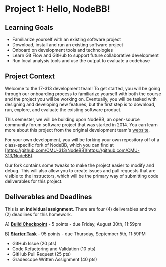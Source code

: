# Project 1: Hello, NodeBB!

## Learning Goals

- Familiarize yourself with an existing software project
- Download, install and run an existing software project
- Onboard on development tools and technologies
- Learn Git Flow and GitHub to support future collaborative development
- Run local analysis tools and use the output to evaluate a codebase

## Project Context

Welcome to the 17-313 development team! To get started, you will be going through our onboarding process to familiarize yourself with both the course and the project you will be working on. Eventually, you will be tasked with designing and developing new features, but the first step is to download, run, explore, and evaluate the existing software product.

This semester, we will be building upon NodeBB, an open-source community forum software project that was started in 2014. You can learn more about this project from the original development team's [website](https://nodebb.org/).

For your own development, you will be forking your own repository off of a class-specific fork of NodeBB, which you can find at [https://github.com/CMU-313/NodeBB](https://github.com/CMU-313/NodeBB).

Our fork contains some tweaks to make the project easier to modify and debug. This will also allow you to create issues and pull requests that are visible to the instructors, which will be the primary way of submitting code deliverables for this project.

## Deliverables and Deadlines
This is an **individual assignment**. There are four (4) deliverables and two (2) deadlines for this homework.

A) [**Build Checkpoint**](/projects/P1/1_checkpoint) - 5 points - due Friday, August 30th, 11:59pm

B) [**Starter Task**](/projects/P1/2_refactoring) - 95 points - due Thursday, September 5th, 11:59PM

- GitHub Issue (20 pts)
- Code Refactoring and Validation (10 pts)
- GitHub Pull Request (25 pts)
- Gradescope Written Assignment (40 pts)
